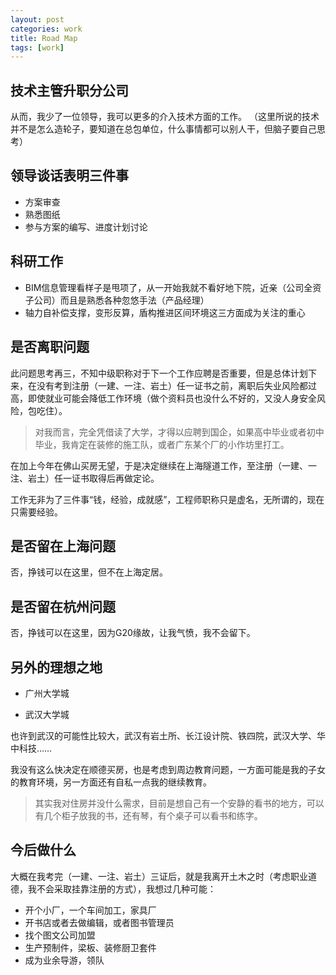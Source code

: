 ```yaml
---
layout: post
categories: work
title: Road Map
tags: [work]
---
```


## 技术主管升职分公司

从而，我少了一位领导，我可以更多的介入技术方面的工作。
（这里所说的技术并不是怎么造轮子，要知道在总包单位，什么事情都可以别人干，但脑子要自己思考）

## 领导谈话表明三件事

- 方案审查
- 熟悉图纸
- 参与方案的编写、进度计划讨论

## 科研工作

- BIM信息管理看样子是甩项了，从一开始我就不看好地下院，近亲（公司全资子公司）而且是熟悉各种忽悠手法（产品经理）
- 轴力自补偿支撑，变形反算，盾构推进区间环境这三方面成为关注的重心

## 是否离职问题

此问题思考再三，不知中级职称对于下一个工作应聘是否重要，但是总体计划下来，在没有考到注册（一建、一注、岩土）任一证书之前，离职后失业风险都过高，即使就业可能会降低工作环境（做个资料员也没什么不好的，又没人身安全风险，包吃住）。

>对我而言，完全凭借读了大学，才得以应聘到国企，如果高中毕业或者初中毕业，我肯定在装修的施工队，或者广东某个厂的小作坊里打工。

在加上今年在佛山买房无望，于是决定继续在上海隧道工作，至注册（一建、一注、岩土）任一证书取得后再做定论。

工作无非为了三件事“钱，经验，成就感”，工程师职称只是虚名，无所谓的，现在只需要经验。

## 是否留在上海问题

否，挣钱可以在这里，但不在上海定居。

## 是否留在杭州问题

否，挣钱可以在这里，因为G20缘故，让我气愤，我不会留下。

## 另外的理想之地

- 广州大学城

- 武汉大学城

也许到武汉的可能性比较大，武汉有岩土所、长江设计院、铁四院，武汉大学、华中科技……

我没有这么快决定在顺德买房，也是考虑到周边教育问题，一方面可能是我的子女的教育环境，另一方面还有自私一点我的继续教育。

>其实我对住房并没什么需求，目前是想自己有一个安静的看书的地方，可以有几个柜子放我的书，还有琴，有个桌子可以看书和练字。

## 今后做什么

大概在我考完（一建、一注、岩土）三证后，就是我离开土木之时（考虑职业道德，我不会采取挂靠注册的方式），我想过几种可能：

- 开个小厂，一个车间加工，家具厂
- 开书店或者去做编辑，或者图书管理员
- 找个图文公司加盟
- 生产预制件，梁板、装修厨卫套件
- 成为业余导游，领队